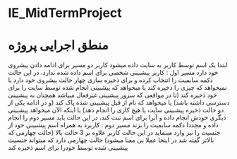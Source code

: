 # IE_MidTermProject

# منطق اجرایی پروژه
ابتدا یک اسم توسط کاربر به سایت داده میشود
کاربر دو مسیر برای ادامه دادن پیشروی خود دارد
مسیر اول :
کاربر پیشبینی شخصی برای اسم داده شده ندارد، در این حالت دکمه سابمیت را انتخاب کرده و برای ذخیره سازی چهار حالت پیشروی خود دارد
یا نمیخواهد که چیزی را ذخیره کند
یا میخواهد که پیشبینی انجام شده توسط سایت را برای خود ذخیره کند (تا در مواقعی که سرور پیشبینی غیرفعال میباشد همچنان به پیشبینی دسترسی داشته باشد)
یا میخواهد که نام از قبل پیشبینی شده پاک کند (و در ادامه یکی از دو حالت ذخیره پیشبینی سایت یا هیچ کاری را انجام دهد)
یا اینکه الآن میخواهد پیشبینی دیگری خودش انجام داده و آنرا برای اسم ثبت کند، در این حالت باید مسیر دوم را انجام داده و مجددا دکمه سابمیت را بزند
مسیر دوم :
کاربرد به همراه اسم پیشبینی خود از جنسیت را نیز وارد مینماید
در این حالت کاربر علاوه بر 3 حالت بالا (حالت چهارمی که بالاتر گفته شد در اینجا عملا بی معنا میشود) حالت چهارمی دارد که میتواند جنسیت پیشبینی شده توسط خودرا برای اسم ذخیره کند
